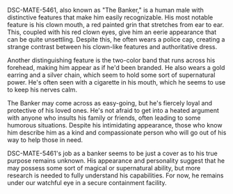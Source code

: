 DSC-MATE-5461, also known as "The Banker," is a human male with distinctive features that make him easily recognizable. His most notable feature is his clown mouth, a red painted grin that stretches from ear to ear. This, coupled with his red clown eyes, give him an eerie appearance that can be quite unsettling. Despite this, he often wears a police cap, creating a strange contrast between his clown-like features and authoritative dress.

Another distinguishing feature is the two-color band that runs across his forehead, making him appear as if he'd been branded. He also wears a gold earring and a silver chain, which seem to hold some sort of supernatural power. He's often seen with a cigarette in his mouth, which he seems to use to keep his nerves calm.

The Banker may come across as easy-going, but he's fiercely loyal and protective of his loved ones. He's not afraid to get into a heated argument with anyone who insults his family or friends, often leading to some humorous situations. Despite his intimidating appearance, those who know him describe him as a kind and compassionate person who will go out of his way to help those in need.

DSC-MATE-5461's job as a banker seems to be just a cover as to his true purpose remains unknown. His appearance and personality suggest that he may possess some sort of magical or supernatural ability, but more research is needed to fully understand his capabilities. For now, he remains under our watchful eye in a secure containment facility.